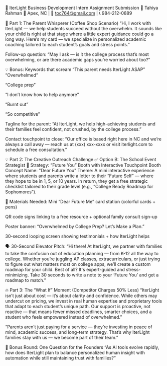 

🌟 IterLight Business Development Intern Assignment Submission 🌟
Tahiya Rahman
📍 Apex, NC | 📧 toc764@gmail.com | 📞 984-212-0889

🎯 Part 1: The Parent Whisperer (Coffee Shop Scenario)
“Hi, I work with IterLight — we help students succeed without the overwhelm. It sounds like your child is right at that stage where a little expert guidance could go a long way. Here’s my card — we specialize in personalized academic coaching tailored to each student’s goals and stress points.”

Follow-up question:
“May I ask — is it the college process that’s most overwhelming, or are there academic gaps you’re worried about too?”

💡 Bonus: Keywords that scream “This parent needs IterLight ASAP”
“Overwhelmed”

“College prep”

“I don’t know how to help anymore”

“Burnt out”

“So competitive”

Tagline for the parent:
“At IterLight, we help high-achieving students and their families feel confident, not crushed, by the college process.”

Contact touchpoint to close:
“Our office is based right here in NC and we’re always a call away — reach us at (xxx) xxx-xxxx or visit iterlight.com to schedule a free consultation.”

💡 Part 2: The Creative Outreach Challenge
✅ Option B: The School Event Strategist
🎯 Strategy: “Future You” Booth with Interactive Touchpoint
Booth Concept Name: "Dear Future You"
Theme: A mini interactive experience where students and parents write a letter to their “Future Self” — where they hope to be in 1, 5, or 10 years. In return, they get a free strategic checklist tailored to their grade level (e.g., “College Ready Roadmap for Sophomores”).

🎨 Materials Needed:
Mini “Dear Future Me” card station (colorful cards + pens)

QR code signs linking to a free resource + optional family consult sign-up

Poster banner: “Overwhelmed by College Prep? Let’s Make a Plan.”

30-second looping screen showing testimonials + how IterLight helps

🗣️ 30-Second Elevator Pitch:
“Hi there! At IterLight, we partner with families to take the confusion out of education planning — from K-12 all the way to college. Whether you’re juggling AP classes, extracurriculars, or just trying to figure out what matters most on college apps, we’ll create a custom roadmap for your child. Best of all? It's expert-guided and stress-minimizing. Take 30 seconds to write a note to your ‘Future You’ and get a roadmap to match.”

🔥 Part 3: The “What If” Moment (Competitor Charges 50% Less)
“IterLight isn’t just about cost — it’s about clarity and confidence. While others may undercut on pricing, we invest in real human expertise and proprietary tools that adapt to each student’s unique path. Our support is proactive, not reactive — that means fewer missed deadlines, smarter choices, and a student who feels empowered instead of overwhelmed.”

“Parents aren’t just paying for a service — they’re investing in peace of mind, academic success, and long-term strategy. That’s why IterLight families stay with us — we become part of their team.”

🎁 Bonus Round: One Question for the Founders
“As AI tools evolve rapidly, how does IterLight plan to balance personalized human insight with automation while still maintaining trust with families?”

